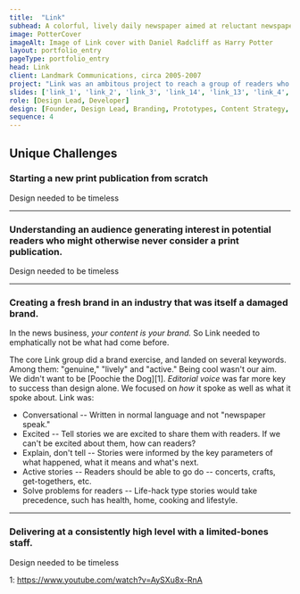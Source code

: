 ```yaml
---
title:  "Link"
subhead: A colorful, lively daily newspaper aimed at reluctant newspaper readers
image: PotterCover
imageAlt: Image of Link cover with Daniel Radcliff as Harry Potter
layout: portfolio_entry
pageType: portfolio_entry
head: Link
client: Landmark Communications, circa 2005-2007
project: "Link was an ambitous project to reach a group of readers who currently "
slides: ['link_1', 'link_2', 'link_3', 'link_14', 'link_13', 'link_4', 'link_5', 'link_6', 'link_7', 'link_8', 'link_9', 'link_10', 'link_11', 'link_12']
role: [Design Lead, Developer]
design: [Founder, Design Lead, Branding, Prototypes, Content Strategy, Visual Design, Typography, Logo Design, ]
sequence: 4
---
```


## Unique Challenges 

### Starting a new print publication from scratch

Design needed to be timeless

____

### Understanding an audience generating interest in potential readers who might otherwise never consider a print publication.

Design needed to be timeless

____

### Creating a fresh brand in an industry that was itself a damaged brand.

In the news business, *your content is your brand.* So Link needed to emphatically not be what had come before.

The core Link group did a brand exercise, and landed on several keywords. Among them: "genuine," "lively" and "active." Being cool wasn't our aim. We didn't want to be [Poochie the Dog][1]. *Editorial voice* was far more key to success than design alone. We focused on *how* it spoke as well as what it spoke about. Link was:

* Conversational -- Written in normal language and not "newspaper speak."
* Excited -- Tell stories we are excited to share them with readers. If we can't be excited about them, how can readers?
* Explain, don't tell -- Stories were informed by the key parameters of what happened, what it means and what's next.
* Active stories -- Readers should be able to go do  -- concerts, crafts, get-togethers, etc.
* Solve problems for readers -- Life-hack type stories would take precedence, such has health, home, cooking and lifestyle.

____

### Delivering at a consistently high level with a limited-bones staff.

Design needed to be timeless



1: https://www.youtube.com/watch?v=AySXu8x-RnA